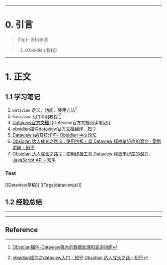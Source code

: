 ```table-of-contents
```
---
# 0. 引言
> [!tip]- 资料来源
> 1. 《Obsidian 教程》

----
# 1. 正文
## 1.1 学习笔记 
1. `Dataview` 定义、功能、使用方法[^1]
2. `Dataview` 入门简明教程 [^2]
3. [Dataview官方文档](https://blacksmithgu.github.io/obsidian-dataview/) [[Dateview官方文档阅读笔记]]
4. [obsidian插件dataview官方文档翻译 - 知乎](https://zhuanlan.zhihu.com/p/393550306)
5. [Dataviewjs的奇技淫巧- Obsidian 中文论坛](https://forum-zh.obsidian.md/t/topic/5954/237)
6. [Obsidian 达人成长之路 3：使用终极工具 Dataview 释放笔记库的潜力 · 案例讲解 - 知乎](https://zhuanlan.zhihu.com/p/700968386)
7. [Obsidian 达人成长之路 2：使用终极工具 Dataview 释放笔记库的潜力 · JavaScript API - 知乎](https://zhuanlan.zhihu.com/p/699841771)
### Test 
[[Dataview草稿]]
[[Tags(dataviewjs)]]


## 1.2 经验总结 



---
---
## Reference 



[^1]: [Obsidian插件-Dataview强大的数据处理和查询功能](https://mp.weixin.qq.com/s/zKtmNmuOdv6KP3QLX_OTtw)

[^2]: [obsidian插件之dataview入门 - 知乎](https://zhuanlan.zhihu.com/p/409253101)
	[Obsidian 达人成长之路 - 知乎](https://www.zhihu.com/column/c_1776563728286670848)
